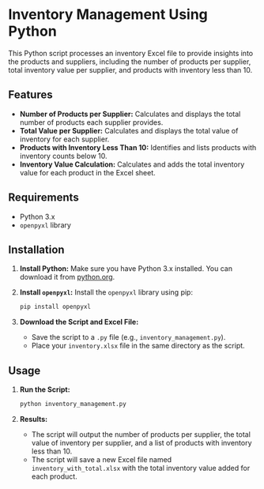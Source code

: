 # Inventory Management Using Python

This Python script processes an inventory Excel file to provide insights into the products and suppliers, including the number of products per supplier, total inventory value per supplier, and products with inventory less than 10.

## Features

- **Number of Products per Supplier:** Calculates and displays the total number of products each supplier provides.
- **Total Value per Supplier:** Calculates and displays the total value of inventory for each supplier.
- **Products with Inventory Less Than 10:** Identifies and lists products with inventory counts below 10.
- **Inventory Value Calculation:** Calculates and adds the total inventory value for each product in the Excel sheet.

## Requirements

- Python 3.x
- `openpyxl` library

## Installation

1. **Install Python:** Make sure you have Python 3.x installed. You can download it from [python.org](https://www.python.org/).

2. **Install `openpyxl`:** Install the `openpyxl` library using pip:
    ```sh
    pip install openpyxl
    ```

3. **Download the Script and Excel File:**
    - Save the script to a `.py` file (e.g., `inventory_management.py`).
    - Place your `inventory.xlsx` file in the same directory as the script.

## Usage

1. **Run the Script:**
    ```sh
    python inventory_management.py
    ```

2. **Results:**
    - The script will output the number of products per supplier, the total value of inventory per supplier, and a list of products with inventory less than 10.
    - The script will save a new Excel file named `inventory_with_total.xlsx` with the total inventory value added for each product.
